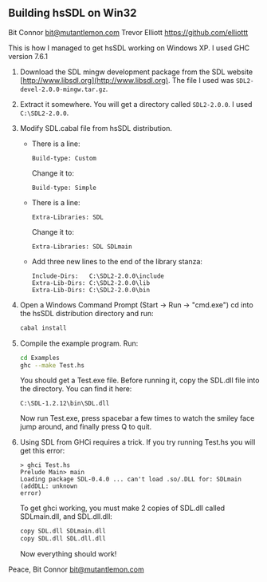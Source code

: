 Building hsSDL on Win32
-----------------------
Bit Connor <bit@mutantlemon.com>
Trevor Elliott <https://github.com/elliottt>


This is how I managed to get hsSDL working on Windows XP.
I used GHC version 7.6.1


  1. Download the SDL mingw development package from the SDL website
     [http://www.libsdl.org](http://www.libsdl.org).
     The file I used was `SDL2-devel-2.0.0-mingw.tar.gz`.

  2. Extract it somewhere. You will get a directory called `SDL2-2.0.0`.
     I used `C:\SDL2-2.0.0`.

  3. Modify SDL.cabal file from hsSDL distribution.

     * There is a line:

       ```
       Build-type: Custom
       ```

       Change it to:

       ```
       Build-type: Simple
       ```

     * There is a line:

       ```
       Extra-Libraries: SDL
       ```

       Change it to:

       ```
       Extra-Libraries: SDL SDLmain
       ```

     * Add three new lines to the end of the library stanza:

       ```
       Include-Dirs:   C:\SDL2-2.0.0\include
       Extra-Lib-Dirs: C:\SDL2-2.0.0\lib
       Extra-Lib-Dirs: C:\SDL2-2.0.0\bin
       ```

  4. Open a Windows Command Prompt (Start -> Run -> "cmd.exe")
     cd into the hsSDL distribution directory and run:

     ```sh
     cabal install
     ```

  5. Compile the example program. Run:

     ```sh
     cd Examples
     ghc --make Test.hs
     ```

     You should get a Test.exe file.
     Before running it, copy the SDL.dll file into the directory. You can find
     it here:

     ```
     C:\SDL-1.2.12\bin\SDL.dll
     ```

     Now run Test.exe, press spacebar a few times to watch the smiley face jump
     around, and finally press Q to quit.

  6. Using SDL from GHCi requires a trick. If you try running Test.hs you will
     get this error:

     ```
     > ghci Test.hs
     Prelude Main> main
     Loading package SDL-0.4.0 ... can't load .so/.DLL for: SDLmain (addDLL: unknown
     error)
     ```

     To get ghci working, you must make 2 copies of SDL.dll called SDLmain.dll,
     and SDL.dll.dll:

     ```sh
     copy SDL.dll SDLmain.dll
     copy SDL.dll SDL.dll.dll
     ```

     Now everything should work!

Peace,
Bit Connor <bit@mutantlemon.com>

